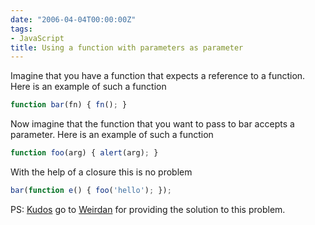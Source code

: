 ```yaml
---
date: "2006-04-04T00:00:00Z"
tags:
- JavaScript
title: Using a function with parameters as parameter
---
```

Imagine that you have a function that expects a reference to a function. Here is an example of such a function

```javascript
function bar(fn) { fn(); }
```

Now imagine that the function that you want to pass to bar accepts a parameter. Here is an example of such a function

```javascript
function foo(arg) { alert(arg); }
```

With the help of a closure this is no problem

```javascript
bar(function e() { foo('hello'); });
```

PS: [Kudos](http://forums.devnetwork.net/viewtopic.php?t=46561) go to [Weirdan](http://forums.devnetwork.net/profile.php?mode=viewprofile&u=7815) for providing the solution to this problem.
